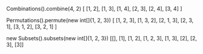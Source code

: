 Combinations().combine(4, 2)
[
    [1, 2],
    [1, 3],
    [1, 4],
    [2, 3],
    [2, 4],
    [3, 4]
]


Permutations().permute(new int[]{1, 2, 3})
[
    [1, 2, 3],
    [1, 3, 2],
    [2, 1, 3],
    [2, 3, 1],
    [3, 1, 2],
    [3, 2, 1]
]

new Subsets().subsets(new int[]{1, 2, 3})
[[], [1], [1, 2], [1, 2, 3], [1, 3], [2], [2, 3], [3]]
